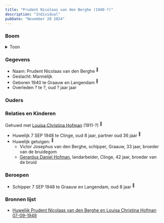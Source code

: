 ```yaml
---
title: "Prudent Nicolaas van den Berghe (1940-?)"
description: "Individual"
pubDate: "November 20 2024"
---
```


### Boom
<details><summary>Toon</summary>

![test](https://www.plantuml.com/plantuml/svg/ZP9FQy904CNl-oa6FVGanCRwZw2Ie6r1Mg7UPP8TaoMRNTdTL8ButRjgi9vARyERVMz-Eyp2EZIkhYIpfL07D5X1YbcP6rqhdcYf3JY3oleMASSAmGaoOJ99jvggWskWeYebOs-ITMH8k-P0x24rasWjd1W0nDfmCjj2PAKYQwEeGg5cCmZPcR4ds5n7MSPkbix6rDmBy24oBH4jVAC2hq1C9Y-e0rvw3uBdKG3tgEuoNBsiOZ_lj1Sa-HcYQOffiqkrSvAcC-XF1W6y6iJw23vhZIednR5wCDYobdA7YkyoewrDjQVrpZdCBw0jtLhNmY8aXH7M2ONmflSLgZlLS0ZGNSNBS1d-GJE6psJhcVfzIAJmAF_5Q2cYwP4uzqRV6C7NSdFvt_WAiGg2O3A0hXHvuHgIKXyzo9crA-lrsXUifVqLsC9lnD_63m00)
</details>

### Gegevens
- Naam: Prudent Nicolaas van den Berghe <sup><a href="../s00446/" style="text-decoration:none" title="Huwelijk Prudent Nicolaas van den Berghe en Louisa Christina Hofman 07-09-1948 ">:link:</a></sup>
- Geslacht: Mannelijk
- Geboren 1940 te Graauw en Langendam <sup><a href="../s00446/" style="text-decoration:none" title="Huwelijk Prudent Nicolaas van den Berghe en Louisa Christina Hofman 07-09-1948 ">:link:</a></sup>
- Overleden ? te ?, oud ? jaar jaar 

### Ouders

### Relaties en Kinderen

Gehuwd met [Louisa Christina Hofman](../i00266/) (1911-?) <sup><a href="../s00446/" style="text-decoration:none" title="Huwelijk Prudent Nicolaas van den Berghe en Louisa Christina Hofman 07-09-1948 ">:link:</a></sup>
- Huwelijk 7 SEP 1948 te Clinge, oud 8 jaar, partner oud 36 jaar <sup><a href="../s00446/" style="text-decoration:none" title="Huwelijk Prudent Nicolaas van den Berghe en Louisa Christina Hofman 07-09-1948 ">:link:</a></sup>
- Huwelijk getuigen:  <sup><a href="../s00446/" style="text-decoration:none" title="Huwelijk Prudent Nicolaas van den Berghe en Louisa Christina Hofman 07-09-1948 ">:link:</a></sup>
  - Victor Josephus van den Berghe, schipper, Graauw, 33 jaar, broeder van de bruidegom
  - [Gerardus Daniel Hofman](../i00264/), landarbeider, Clinge, 42 jaar, broeder van de bruid

### Beroepen
- Schipper 7 SEP 1948 te Graauw en Langendam, oud 8 jaar <sup><a href="../s00446/" style="text-decoration:none" title="Huwelijk Prudent Nicolaas van den Berghe en Louisa Christina Hofman 07-09-1948 ">:link:</a></sup>

### Bronnen lijst
- [Huwelijk Prudent Nicolaas van den Berghe en Louisa Christina Hofman 07-09-1948 ](../s00446/)
